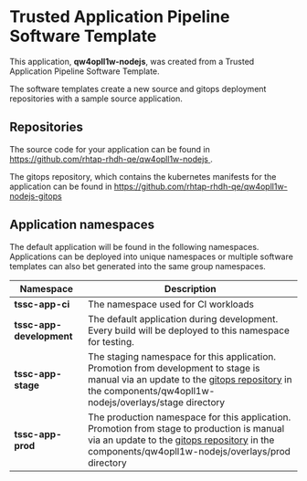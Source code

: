 # Trusted Application Pipeline Software Template

This application, **qw4opll1w-nodejs**, was created from a Trusted Application Pipeline Software Template.

The software templates create a new source and gitops deployment repositories with a sample source application. 

## Repositories

The source code for your application can be found in [https://github.com/rhtap-rhdh-qe/qw4opll1w-nodejs ](https://github.com/rhtap-rhdh-qe/qw4opll1w-nodejs ).
 
The gitops repository, which contains the kubernetes manifests for the application can be found in 
[https://github.com/rhtap-rhdh-qe/qw4opll1w-nodejs-gitops ](https://github.com/rhtap-rhdh-qe/qw4opll1w-nodejs-gitops ) 

## Application namespaces 

The default application will be found in the following namespaces. Applications can be deployed into unique namespaces or multiple software templates can also bet generated into the same group namespaces.  

|  Namespace   |  Description   |  
| -------- | -------- |
| **tssc-app-ci** | The namespace used for CI workloads |
| **tssc-app-development** | The default application during development. Every build will be deployed to this namespace for testing. |
| **tssc-app-stage** | The staging namespace for this application. Promotion from development to stage is manual via an update to the [gitops repository](https://github.com/rhtap-rhdh-qe/qw4opll1w-nodejs-gitops ) in the components/qw4opll1w-nodejs/overlays/stage directory |
| **tssc-app-prod** | The production namespace for this application. Promotion from stage to production is manual via an update to the [gitops repository](https://github.com/rhtap-rhdh-qe/qw4opll1w-nodejs-gitops ) in the components/qw4opll1w-nodejs/overlays/prod directory |